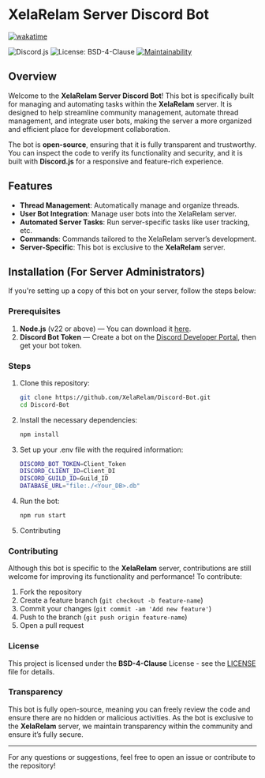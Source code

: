 # XelaRelam Server Discord Bot

[![wakatime](https://wakatime.com/badge/user/914584c4-b453-420c-8563-b9efdd43947f/project/d21cdf46-b456-48b5-81c4-d7ef49697cfa.svg)](https://wakatime.com/badge/user/914584c4-b453-420c-8563-b9efdd43947f/project/d21cdf46-b456-48b5-81c4-d7ef49697cfa)

![Discord.js](https://img.shields.io/badge/discord.js-14.16.3-orange)
![License: BSD-4-Clause](https://img.shields.io/badge/license-BSD--4--Clause-blue)
[![Maintainability](https://api.codeclimate.com/v1/badges/1ad44d56c93ab9cec95b/maintainability)](https://codeclimate.com/github/XelaRelam/Discord-Bot/maintainability)

## Overview

Welcome to the **XelaRelam Server Discord Bot**! This bot is specifically built for managing and automating tasks within the **XelaRelam** server. It is designed to help streamline community management, automate thread management, and integrate user bots, making the server a more organized and efficient place for development collaboration.

The bot is **open-source**, ensuring that it is fully transparent and trustworthy. You can inspect the code to verify its functionality and security, and it is built with **Discord.js** for a responsive and feature-rich experience.

## Features

- **Thread Management**: Automatically manage and organize threads.
- **User Bot Integration**: Manage user bots into the XelaRelam server.
- **Automated Server Tasks**: Run server-specific tasks like user tracking, etc.
- **Commands**: Commands tailored to the XelaRelam server’s development.
- **Server-Specific**: This bot is exclusive to the **XelaRelam** server.

## Installation (For Server Administrators)

If you're setting up a copy of this bot on your server, follow the steps below:

### Prerequisites

1. **Node.js** (v22 or above) — You can download it [here](https://nodejs.org/).
2. **Discord Bot Token** — Create a bot on the [Discord Developer Portal](https://discord.com/developers/applications), then get your bot token.

### Steps

1. Clone this repository:

   ```bash
   git clone https://github.com/XelaRelam/Discord-Bot.git
   cd Discord-Bot
   ```

2. Install the necessary dependencies:

   ```bash
   npm install
   ```

3. Set up your .env file with the required information:

   ```bash
   DISCORD_BOT_TOKEN=Client_Token
   DISCORD_CLIENT_ID=Client_DI
   DISCORD_GUILD_ID=Guild_ID
   DATABASE_URL="file:./<Your_DB>.db"
   ```

4. Run the bot:

   ```bash
   npm run start
   ```

5. Contributing

### Contributing

Although this bot is specific to the **XelaRelam** server, contributions are still welcome for improving its functionality and performance! To contribute:

1. Fork the repository
2. Create a feature branch (`git checkout -b feature-name`)
3. Commit your changes (`git commit -am 'Add new feature'`)
4. Push to the branch (`git push origin feature-name`)
5. Open a pull request

### License

This project is licensed under the **BSD-4-Clause** License - see the [LICENSE](./LICENSE) file for details.

### Transparency

This bot is fully open-source, meaning you can freely review the code and ensure there are no hidden or malicious activities. As the bot is exclusive to the **XelaRelam** server, we maintain transparency within the community and ensure it’s fully secure.

---

For any questions or suggestions, feel free to open an issue or contribute to the repository!
